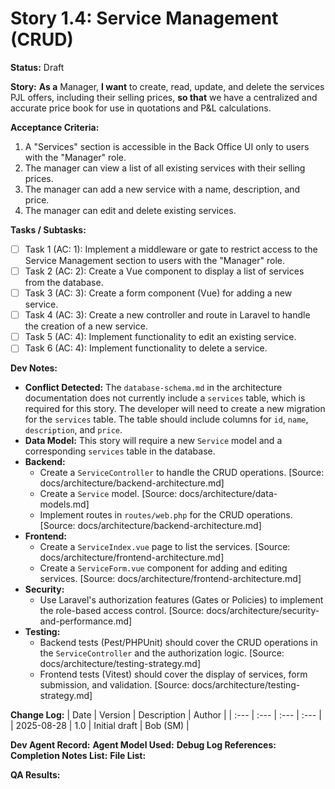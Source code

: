 # Story 1.4: Service Management (CRUD)

**Status:** Draft

**Story:**
**As a** Manager,
**I want** to create, read, update, and delete the services PJL offers, including their selling prices,
**so that** we have a centralized and accurate price book for use in quotations and P&L calculations.

**Acceptance Criteria:**
1.  A "Services" section is accessible in the Back Office UI only to users with the "Manager" role.
2.  The manager can view a list of all existing services with their selling prices.
3.  The manager can add a new service with a name, description, and price.
4.  The manager can edit and delete existing services.

**Tasks / Subtasks:**
- [ ] Task 1 (AC: 1): Implement a middleware or gate to restrict access to the Service Management section to users with the "Manager" role.
- [ ] Task 2 (AC: 2): Create a Vue component to display a list of services from the database.
- [ ] Task 3 (AC: 3): Create a form component (Vue) for adding a new service.
- [ ] Task 4 (AC: 3): Create a new controller and route in Laravel to handle the creation of a new service.
- [ ] Task 5 (AC: 4): Implement functionality to edit an existing service.
- [ ] Task 6 (AC: 4): Implement functionality to delete a service.

**Dev Notes:**
*   **Conflict Detected:** The `database-schema.md` in the architecture documentation does not currently include a `services` table, which is required for this story. The developer will need to create a new migration for the `services` table. The table should include columns for `id`, `name`, `description`, and `price`.
*   **Data Model:** This story will require a new `Service` model and a corresponding `services` table in the database.
*   **Backend:**
    *   Create a `ServiceController` to handle the CRUD operations. [Source: docs/architecture/backend-architecture.md]
    *   Create a `Service` model. [Source: docs/architecture/data-models.md]
    *   Implement routes in `routes/web.php` for the CRUD operations. [Source: docs/architecture/backend-architecture.md]
*   **Frontend:**
    *   Create a `ServiceIndex.vue` page to list the services. [Source: docs/architecture/frontend-architecture.md]
    *   Create a `ServiceForm.vue` component for adding and editing services. [Source: docs/architecture/frontend-architecture.md]
*   **Security:**
    *   Use Laravel's authorization features (Gates or Policies) to implement the role-based access control. [Source: docs/architecture/security-and-performance.md]
*   **Testing:**
    *   Backend tests (Pest/PHPUnit) should cover the CRUD operations in the `ServiceController` and the authorization logic. [Source: docs/architecture/testing-strategy.md]
    *   Frontend tests (Vitest) should cover the display of services, form submission, and validation. [Source: docs/architecture/testing-strategy.md]

**Change Log:**
| Date | Version | Description | Author |
| :--- | :--- | :--- | :--- |
| 2025-08-28 | 1.0 | Initial draft | Bob (SM) |

**Dev Agent Record:**
**Agent Model Used:**
**Debug Log References:**
**Completion Notes List:**
**File List:**

**QA Results:**